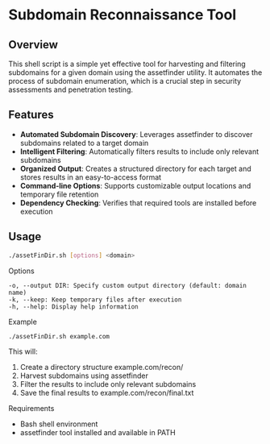 # Subdomain Reconnaissance Tool

## Overview
This shell script is a simple yet effective tool for harvesting and filtering subdomains for a given domain using the assetfinder utility. It automates the process of subdomain enumeration, which is a crucial step in security assessments and penetration testing.

## Features
- **Automated Subdomain Discovery**: Leverages assetfinder to discover subdomains related to a target domain
- **Intelligent Filtering**: Automatically filters results to include only relevant subdomains
- **Organized Output**: Creates a structured directory for each target and stores results in an easy-to-access format
- **Command-line Options**: Supports customizable output locations and temporary file retention
- **Dependency Checking**: Verifies that required tools are installed before execution

## Usage
```bash
./assetFinDir.sh [options] <domain>
```

Options

    -o, --output DIR: Specify custom output directory (default: domain name)
    -k, --keep: Keep temporary files after execution
    -h, --help: Display help information

Example
```bash
./assetFinDir.sh example.com
```

This will:
1. Create a directory structure example.com/recon/
2. Harvest subdomains using assetfinder
3. Filter the results to include only relevant subdomains
4. Save the final results to example.com/recon/final.txt

Requirements
- Bash shell environment
- assetfinder tool installed and available in PATH
